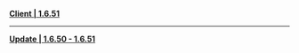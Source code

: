 **[Client | 1.6.51](https://anonfiles.com/X3L34157ud/yuanshen_beta_1.6.51_zip)**

---

**[Update | 1.6.50 - 1.6.51](https://autopatchcn.yuanshen.com/client_app/beta_update/hk4e_cn/12/game_1.6.50_1.6.51_diff_ekNqVXJyiUSd1GzC.zip)**
